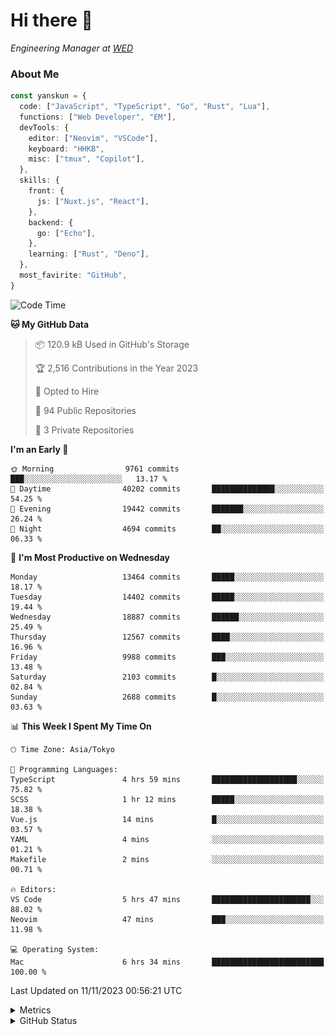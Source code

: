 # Hi there&nbsp;:wave:

<!-- ![Alt text](https://spotify-recently-played-readme.vercel.app/api?user=31kynbuubkiu3r4qh4hjuaglhfay) -->

_Engineering Manager at [WED](https://github.com/wedinc)_

### About Me

```ts
const yanskun = {
  code: ["JavaScript", "TypeScript", "Go", "Rust", "Lua"],
  functions: ["Web Developer", "EM"],
  devTools: {
    editor: ["Neovim", "VSCode"],
    keyboard: "HHKB",
    misc: ["tmux", "Copilot"],
  },
  skills: {
    front: {
      js: ["Nuxt.js", "React"],
    },
    backend: {
      go: ["Echo"],
    },
    learning: ["Rust", "Deno"],
  },
  most_favirite: "GitHub",
}
```

<!--START_SECTION:waka-->
![Code Time](http://img.shields.io/badge/Code%20Time-543%20hrs%2041%20mins-blue)

**🐱 My GitHub Data** 

> 📦 120.9 kB Used in GitHub's Storage 
 > 
> 🏆 2,516 Contributions in the Year 2023
 > 
> 💼 Opted to Hire
 > 
> 📜 94 Public Repositories 
 > 
> 🔑 3 Private Repositories 
 > 
**I'm an Early 🐤** 

```text
🌞 Morning                9761 commits        ███░░░░░░░░░░░░░░░░░░░░░░   13.17 % 
🌆 Daytime                40202 commits       ██████████████░░░░░░░░░░░   54.25 % 
🌃 Evening                19442 commits       ███████░░░░░░░░░░░░░░░░░░   26.24 % 
🌙 Night                  4694 commits        ██░░░░░░░░░░░░░░░░░░░░░░░   06.33 % 
```
📅 **I'm Most Productive on Wednesday** 

```text
Monday                   13464 commits       █████░░░░░░░░░░░░░░░░░░░░   18.17 % 
Tuesday                  14402 commits       █████░░░░░░░░░░░░░░░░░░░░   19.44 % 
Wednesday                18887 commits       ██████░░░░░░░░░░░░░░░░░░░   25.49 % 
Thursday                 12567 commits       ████░░░░░░░░░░░░░░░░░░░░░   16.96 % 
Friday                   9988 commits        ███░░░░░░░░░░░░░░░░░░░░░░   13.48 % 
Saturday                 2103 commits        █░░░░░░░░░░░░░░░░░░░░░░░░   02.84 % 
Sunday                   2688 commits        █░░░░░░░░░░░░░░░░░░░░░░░░   03.63 % 
```


📊 **This Week I Spent My Time On** 

```text
🕑︎ Time Zone: Asia/Tokyo

💬 Programming Languages: 
TypeScript               4 hrs 59 mins       ███████████████████░░░░░░   75.82 % 
SCSS                     1 hr 12 mins        █████░░░░░░░░░░░░░░░░░░░░   18.38 % 
Vue.js                   14 mins             █░░░░░░░░░░░░░░░░░░░░░░░░   03.57 % 
YAML                     4 mins              ░░░░░░░░░░░░░░░░░░░░░░░░░   01.21 % 
Makefile                 2 mins              ░░░░░░░░░░░░░░░░░░░░░░░░░   00.71 % 

🔥 Editors: 
VS Code                  5 hrs 47 mins       ██████████████████████░░░   88.02 % 
Neovim                   47 mins             ███░░░░░░░░░░░░░░░░░░░░░░   11.98 % 

💻 Operating System: 
Mac                      6 hrs 34 mins       █████████████████████████   100.00 % 
```


 Last Updated on 11/11/2023 00:56:21 UTC
<!--END_SECTION:waka-->

<details>
  <summary>Metrics</summary>
  <img src="https://github.com/yanskun/yanskun/blob/main/github-metrics.svg" alt="Metrics">
</details>

<details>
  <summary>GitHub Status</summary>
  <picture>
    <source media="(prefers-color-scheme: dark)" srcset="https://raw.githubusercontent.com/yanskun/yanskun/master/profile-summary-card-output/nord_dark/0-profile-details.svg">
   <img src="https://raw.githubusercontent.com/yanskun/yanskun/master/profile-summary-card-output/default/0-profile-details.svg">
  </picture>
  <br>
  <picture>
    <source media="(prefers-color-scheme: dark)" srcset="https://raw.githubusercontent.com/yanskun/yanskun/master/profile-summary-card-output/nord_dark/1-repos-per-language.svg">
   <img src="https://raw.githubusercontent.com/yanskun/yanskun/master/profile-summary-card-output/default/1-repos-per-language.svg">
  </picture>
  <picture>
    <source media="(prefers-color-scheme: dark)" srcset="https://raw.githubusercontent.com/yanskun/yanskun/master/profile-summary-card-output/nord_dark/2-most-commit-language.svg">
   <img src="https://raw.githubusercontent.com/yanskun/yanskun/master/profile-summary-card-output/default/2-most-commit-language.svg">
  </picture>
  <br>
  <picture>
    <source media="(prefers-color-scheme: dark)" srcset="https://raw.githubusercontent.com/yanskun/yanskun/master/profile-summary-card-output/nord_dark/3-stats.svg">
   <img src="https://raw.githubusercontent.com/yanskun/yanskun/master/profile-summary-card-output/default/3-stats.svg">
  </picture>
  <picture>
    <source media="(prefers-color-scheme: dark)" srcset="https://raw.githubusercontent.com/yanskun/yanskun/master/profile-summary-card-output/nord_dark/4-productive-time.svg">
   <img src="https://raw.githubusercontent.com/yanskun/yanskun/master/profile-summary-card-output/default/4-productive-time.svg">
  </picture>
</details>
